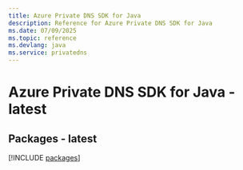 ```yaml
---
title: Azure Private DNS SDK for Java
description: Reference for Azure Private DNS SDK for Java
ms.date: 07/09/2025
ms.topic: reference
ms.devlang: java
ms.service: privatedns
---
```

# Azure Private DNS SDK for Java - latest
## Packages - latest
[!INCLUDE [packages](private-dns-index.md)]